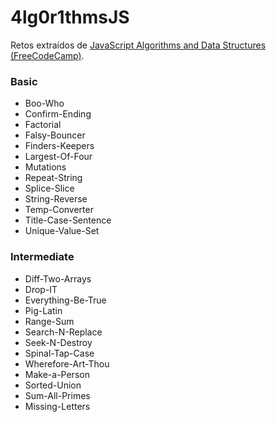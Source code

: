 # 4lg0r1thmsJS

Retos extraídos de [JavaScript Algorithms and Data Structures (FreeCodeCamp)](https://www.freecodecamp.org/learn).


### Basic

* Boo-Who
* Confirm-Ending
* Factorial
* Falsy-Bouncer
* Finders-Keepers
* Largest-Of-Four
* Mutations
* Repeat-String
* Splice-Slice
* String-Reverse
* Temp-Converter
* Title-Case-Sentence
* Unique-Value-Set

### Intermediate

* Diff-Two-Arrays
* Drop-IT
* Everything-Be-True
* Pig-Latin
* Range-Sum
* Search-N-Replace
* Seek-N-Destroy
* Spinal-Tap-Case
* Wherefore-Art-Thou
* Make-a-Person
* Sorted-Union
* Sum-All-Primes
* Missing-Letters